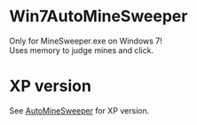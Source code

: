 Win7AutoMineSweeper
===============

Only for MineSweeper.exe on Windows 7!<br/>
Uses memory to judge mines and click.

XP version
===============

See [AutoMineSweeper](https://github.com/xfgryujk/AutoMineSweeper) for XP version.
